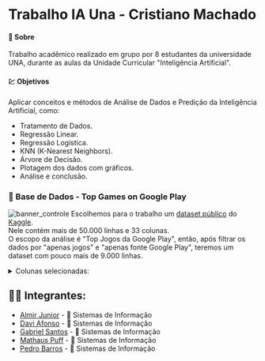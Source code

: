 # Trabalho IA Una - Cristiano Machado

#### :open_book: Sobre
Trabalho acadêmico realizado em grupo por 8 estudantes da universidade UNA, durante as aulas da Unidade Curricular "Inteligência Artificial".

#### :chart: Objetivos
Aplicar conceitos e métodos de Análise de Dados e Predição da Inteligência Artificial, como:
- Tratamento de Dados.
- Regressão Linear.
- Regressão Logística.
- KNN (K-Nearest Neighbors).
- Árvore de Decisão.
- Plotagem dos dados com gráficos.
- Análise e conclusão.


### 💾 Base de Dados - Top Games on Google Play
![banner_controle](https://user-images.githubusercontent.com/85514585/200052493-a4887c72-b9ce-4fbf-b7cd-f96c7545d71d.jpg)
Escolhemos para o trabalho um [dataset público](https://www.kaggle.com/datasets/kboghe/android-apps-metadata?select=Android+apps+csv.csv) do [Kaggle](https://www.kaggle.com/).  
Nele contém mais de 50.000 linhas e 33 colunas.  
O escopo da análise é "Top Jogos da Google Play", então, após filtrar os dados por "apenas jogos" e "apenas fonte Google Play", teremos um dataset com pouco mais de 9.000 linhas.  
<details>
    <summary>Colunas selecionadas:</summary>
<ul>

<details>
    <summary>1- Fancy Name</summary>

> Nome de apresentação do jogo.
</details>
<details>
    <summary>2- Category</summary>

> Categoria em que se enquadra.
</details>
<details>
    <summary>3- Company</summary>

> Nome da empresa desenvolvedora.
</details>
<details>
    <summary>4- Purchases</summary>

> Se há vendas dentro do jogo ou não (microtransações).
</details>
<details>
    <summary>5- Ads</summary>

> Se o jogo contém anúncios ou não.
</details>
<details>
    <summary>6- Age Rating</summary>

> Idade mínima recomendada.
</details>
<details>
    <summary>7- Downloads</summary>

> Marca de downloads alcançada.  
> (1/5/10/50/100/500/1.000/5.000 ... 1.000.000.000).
</details>
<details>
    <summary>8- Users Interact</summary>

> Se há interação entre usuários (multiplayer/rede social).
</details>
<details>
    <summary>9- Price</summary>

> Preço do jogo (se for pago).
</details>
<details>
    <summary>10- Rating</summary>

> Média de avaliação (0-5).
</details>
<details>
    <summary>11- Number Reviews</summary>

> Total de avaliações.
</details>
<details>
    <summary>12- Five</summary>

> Proporção relativa de avaliações com 5 estrelas.
</details>
<details>
    <summary>13- Four</summary>

> Proporção relativa de avaliações com 4 estrelas.
</details>
<details>
    <summary>14- Three</summary>

> Proporção relativa de avaliações com 3 estrelas.
</details>
<details>
    <summary>15- Two</summary>

> Proporção relativa de avaliações com 2 estrelas.
</details>
<details>
    <summary>16- One</summary>

> Proporção relativa de avaliações com 1 estrelas.
</details>

</details>

## :man_student: Integrantes:
- [Almir Junior](https://github.com/AlmirJNR) - :pencil: Sistemas de Informação
- [Davi Afonso](https://github.com/gabrielrabelomachadosantos) - :pencil: Sistemas de Informação
- [Gabriel Santos](https://github.com/Pedro-Barros77) - :pencil: Sistemas de Informação
- [Mathaus Puff](https://github.com/mathauspuffdesouza) - :pencil: Sistemas de Informação
- [Pedro Barros](https://github.com/Pedro-Barros77) - :pencil: Sistemas de Informação



